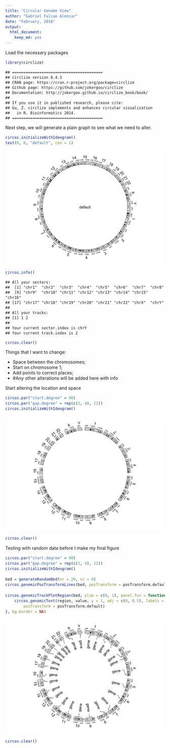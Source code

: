 ```yaml
---
title: "Circular Genome View"
author: "Gabriel Falcao Alencar"
date: "February, 2018"
output: 
  html_document: 
    keep_md: yes
---
```




Load the necessary packages

```r
library(circlize)
```

```
## ========================================
## circlize version 0.4.3
## CRAN page: https://cran.r-project.org/package=circlize
## Github page: https://github.com/jokergoo/circlize
## Documentation: http://jokergoo.github.io/circlize_book/book/
## 
## If you use it in published research, please cite:
## Gu, Z. circlize implements and enhances circular visualization 
##   in R. Bioinformatics 2014.
## ========================================
```

Next step, we will generate a plain graph to see what we need to alter.


```r
circos.initializeWithIdeogram()
text(0, 0, "default", cex = 1)
```

![](create-circular-genomes_files/figure-html/first-1.png)<!-- -->

```r
circos.info()
```

```
## All your sectors:
##  [1] "chr1"  "chr2"  "chr3"  "chr4"  "chr5"  "chr6"  "chr7"  "chr8" 
##  [9] "chr9"  "chr10" "chr11" "chr12" "chr13" "chr14" "chr15" "chr16"
## [17] "chr17" "chr18" "chr19" "chr20" "chr21" "chr22" "chrX"  "chrY" 
## 
## All your tracks:
## [1] 1 2
## 
## Your current sector.index is chrY
## Your current track.index is 2
```

```r
circos.clear()
```

Things that I want to change:  
* Space between the chromosomes;  
* Start on chromosome 1;  
* Add points to correct places;  
* #Any other alterations will be added here with info  

Start altering the location and space


```r
circos.par("start.degree" = 90)
circos.par("gap.degree" = rep(c(2, 4), 12))
circos.initializeWithIdeogram()
```

![](create-circular-genomes_files/figure-html/local-space-1.png)<!-- -->

```r
circos.clear()
```

Testing with random data before I make my final figure


```r
circos.par("start.degree" = 90)
circos.par("gap.degree" = rep(c(2, 4), 12))
circos.initializeWithIdeogram()

bed = generateRandomBed(nr = 20, nc = 0)
circos.genomicPosTransformLines(bed, posTransform = posTransform.default, horizontalLine = "top", track.height = 0.1)

circos.genomicTrackPlotRegion(bed, ylim = c(0, 1), panel.fun = function(region, value, ...) {
    circos.genomicText(region, value, y = 1, adj = c(0, 0.5), labels = "gene", facing = "reverse.clockwise", niceFacing = TRUE,
        posTransform = posTransform.default)
}, bg.border = NA)
```

![](create-circular-genomes_files/figure-html/randon-data-graph-1.png)<!-- -->

```r
circos.clear()
```




